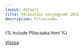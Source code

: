 ```yaml
---
layout: default
title: Választási névjegyzék 2022
description: Piliscsaba
---
```


{% include Piliscsaba.html %}

[Vissza](./)